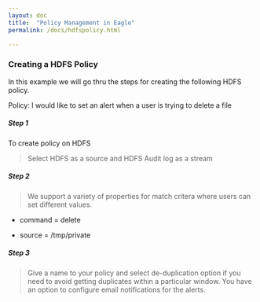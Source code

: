 ```yaml
---
layout: doc
title:  "Policy Management in Eagle" 
permalink: /docs/hdfspolicy.html

---
```


### Creating a HDFS Policy 
In this example we will go thru the steps for creating the following HDFS policy.

Policy: I would like to set an alert when a user is trying to delete a file 

##### Step 1
To create policy on HDFS

> Select HDFS as a source and HDFS Audit log as a stream

##### Step 2
> We support a variety of properties for match critera where users can set different values. 

* command = delete

* source = /tmp/private

##### Step 3

> Give a name to your policy and select de-duplication option if you need to avoid getting duplicates within a particular window. You have an option to configure email notifications for the alerts.


